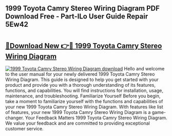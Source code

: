 ## 1999 Toyota Camry Stereo Wiring Diagram PDF Download Free - Part-ILo User Guide Repair 5Ew42

# <h2><a href="http://dfjirkt.blite.top/?on=1999+Toyota+Camry+Stereo+Wiring+Diagram">🔗Download New 👉🔴 1999 Toyota Camry Stereo Wiring Diagram</a></h2>

[![1999 Toyota Camry Stereo Wiring Diagram download](https://i.imgur.com/lujVjoI.png)](http://dfjirkt.blite.top/?on=1999+Toyota+Camry+Stereo+Wiring+Diagram)
Hello and welcome to the user manual for your newly delivered 1999 Toyota Camry Stereo Wiring Diagram. This guide is designed to help you get started with your product and provide you with a thorough understanding of its features, functions, and capabilities. You will find instructions for installation, usage, maintenance, and troubleshooting. Familiarize Yourself Before you begin, take a moment to familiarize yourself with the functions and capabilities of your new 1999 Toyota Camry Stereo Wiring Diagram. With features like list of features, your new 1999 Toyota Camry Stereo Wiring Diagram is a game-changer. Your Feedback Matters 1999 Toyota Camry Stereo Wiring Diagram. We value your feedback and are committed to providing exceptional customer service.
